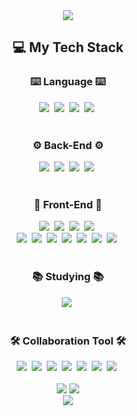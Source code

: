 <div align="center">
  <img src="https://capsule-render.vercel.app/api?type=waving&color=2fa599&height=300&section=header&text=안녕하세요!%20개발자%20심재운입니다.&fontSize=50&fontColor=ffffff" />
</div>
<!--내용 부분-->
<h2 align="center">💻 My Tech Stack </h2>
<h3 align="center">⌨️ Language ⌨️</h3>
<div align="center">
  <img src="https://img.shields.io/badge/javascript-F7DF1E.svg?style=for-the-badge&logo=javascript&logoColor=20232a" />&nbsp
  <img src="https://img.shields.io/badge/python-3776AB.svg?style=for-the-badge&logo=python&logoColor=white" />&nbsp
  <img src="https://img.shields.io/badge/typescript-3178C6.svg?style=for-the-badge&logo=typescript&logoColor=white" />&nbsp
  <img src="https://img.shields.io/badge/java-007396?style=for-the-badge&logo=java&logoColor=white">&nbsp
</div>
<br>
<h3 align="center">⚙️ Back-End ⚙️</h3>
<div align="center">
  <img src="https://img.shields.io/badge/spring-ffffff.svg?style=for-the-badge&logo=spring&logoColor=6DB33F" />&nbsp
  <img src="https://img.shields.io/badge/springboot-ffffff.svg?style=for-the-badge&logo=springboot&logoColor=6DB33F" />&nbsp
  <img src="https://img.shields.io/badge/django-81a581.svg?style=for-the-badge&logo=django&logoColor=092E20" />&nbsp
  <img src="https://img.shields.io/badge/wagtail-43B1B0.svg?style=for-the-badge&logo=wagtail&logoColor=20232a" />&nbsp
</div>
<br>
<h3 align="center">📒 Front-End 📒</h3>
<div align="center">
  <div>
    <img src="https://img.shields.io/badge/react-20232a.svg?style=for-the-badge&logo=react&logoColor=61DAFB" />&nbsp
    <img src="https://img.shields.io/badge/vue.js-81a581.svg?style=for-the-badge&logo=vue.js&logoColor=#4FC08D" />&nbsp
    <img src="https://img.shields.io/badge/nuxt.js-00DC82.svg?style=for-the-badge&logo=nuxt.js&logoColor=ffffff" />&nbsp
    <img src="https://img.shields.io/badge/next.js-000000.svg?style=for-the-badge&logo=nextdotjs&logoColor=#ffffff" />&nbsp
  </div>
  <img src="https://img.shields.io/badge/html5-E34F26.svg?style=for-the-badge&logo=html5&logoColor=white" />&nbsp
  <img src="https://img.shields.io/badge/css3-1572B6.svg?style=for-the-badge&logo=css3&logoColor=white" />&nbsp
  <img src="https://img.shields.io/badge/emotion-D36AC2.svg?style=for-the-badge&logoColor=white" />&nbsp
  <img src="https://img.shields.io/badge/styled--components-DB7093?style=for-the-badge&logo=styled-components&logoColor=ffd35b" />&nbsp
  <img src="https://img.shields.io/badge/tailwindcss-1daabb.svg?style=for-the-badge&logo=tailwind-css&logoColor=white" />&nbsp
  <img src="https://img.shields.io/badge/bootstrap-7952B3.svg?style=for-the-badge&logo=bootstrap&logoColor=white" />&nbsp
  <img src="https://img.shields.io/badge/bulma-00D1B2.svg?style=for-the-badge&logo=bulma&logoColor=white" />&nbsp
</div>

<div align="center">
</div>

<br>

<h3 align="center">📚 Studying 📚</h3>
<div align="center">
  <img src="https://img.shields.io/badge/React%20Query-FF4154?style=for-the-badge&logo=react%20query&logoColor=white" />&nbsp
</div>

<br>

<h3 align="center">🛠 Collaboration Tool 🛠</h3>
<div align="center">
  <img src="https://img.shields.io/badge/git-F05033.svg?style=for-the-badge&logo=git&logoColor=white" />&nbsp
  <img src="https://img.shields.io/badge/github-181717.svg?style=for-the-badge&logo=github&logoColor=white" />&nbsp
  <img src="https://img.shields.io/badge/Notion-F3F3F3.svg?style=for-the-badge&logo=notion&logoColor=black" />&nbsp
  <img src="https://img.shields.io/badge/figma-F24E1E.svg?style=for-the-badge&logo=figma&logoColor=white" />&nbsp
  <img src="https://img.shields.io/badge/mattermost-0058CC.svg?style=for-the-badge&logo=mattermost&logoColor=white" />&nbsp
  <img src="https://img.shields.io/badge/slack-4A154B.svg?style=for-the-badge&logo=slack&logoColor=white" />&nbsp
  <img src="https://img.shields.io/badge/jira-0052CC.svg?style=for-the-badge&logo=jira&logoColor=white" />&nbsp
</div>
<br>
<div>
  <div align="center">    
    <img src="http://mazassumnida.wtf/api/v2/generate_badge?boj=jwun95" />
    <img src="https://github-readme-stats.vercel.app/api/top-langs/?username=jwun95&layout=compact&theme=dracula&hide=css,html,teX,less" />
  </div>
  <div align="center">
    <img src="https://github-readme-stats.vercel.app/api?username=jwun95" />
  </div>
</div>
